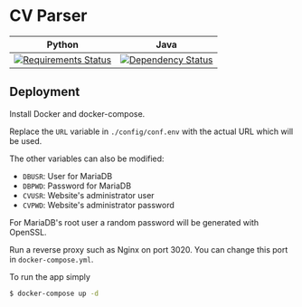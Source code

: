 # CV Parser

| Python | Java |
|--------|------|
| [![Requirements Status](https://requires.io/github/hugo19941994/cv-parser/requirements.svg?branch=master)](https://requires.io/github/hugo19941994/cv-parser/requirements/?branch=master) | [![Dependency Status](https://beta.gemnasium.com/badges/github.com/hugo19941994/cv-parser.svg)](https://beta.gemnasium.com/projects/github.com/hugo19941994/cv-parser) |

## Deployment

Install Docker and docker-compose.

Replace the `URL` variable in `./config/conf.env` with the actual URL which will be used.

The other variables can also be modified:
* `DBUSR`: User for MariaDB
* `DBPWD`: Password for MariaDB
* `CVUSR`: Website's administrator user
* `CVPWD`: Website's administrator password

For MariaDB's root user a random password will be generated with OpenSSL.

Run a reverse proxy such as Nginx on port 3020. You can change this port in `docker-compose.yml`.

To run the app simply

```bash
$ docker-compose up -d
```
